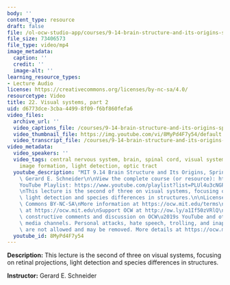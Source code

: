 ```yaml
---
body: ''
content_type: resource
draft: false
file: /ol-ocw-studio-app/courses/9-14-brain-structure-and-its-origins-spring-2014/mit9_14s14_lec22_360p_16_9.mp4
file_size: 73406573
file_type: video/mp4
image_metadata:
  caption: ''
  credit: ''
  image-alt: ''
learning_resource_types:
- Lecture Audio
license: https://creativecommons.org/licenses/by-nc-sa/4.0/
resourcetype: Video
title: 22. Visual systems, part 2
uid: d6773dce-3cba-4499-8f09-f6bf860fefa6
video_files:
  archive_url: ''
  video_captions_file: /courses/9-14-brain-structure-and-its-origins-spring-2014/mit9_14s14_lec22_captions.vtt
  video_thumbnail_file: https://img.youtube.com/vi/8MyPd4F7y54/default.jpg
  video_transcript_file: /courses/9-14-brain-structure-and-its-origins-spring-2014/mit9_14s14_lec22_transcript.pdf
video_metadata:
  video_speakers: ''
  video_tags: central nervous system, brain, spinal cord, visual system, retinal projections,
    image formation, light detection, optic tract
  youtube_description: "MIT 9.14 Brain Structure and Its Origins, Spring 2014\nInstructor:\
    \ Gerard E. Schneider\n\nView the complete course (or resource): https://ocw.mit.edu/9-14S14\n\
    YouTube Playlist: https://www.youtube.com/playlist?list=PLUl4u3cNGP62ABe0O-0qtaHHxyKQi1ZwR\n\
    \nThis lecture is the second of three on visual systems, focusing on retinal projections,\
    \ light detection and species differences in structures.\n\nLicense: Creative\
    \ Commons BY-NC-SA\nMore information at https://ocw.mit.edu/terms\nMore courses\
    \ at https://ocw.mit.edu\nSupport OCW at http://ow.ly/a1If50zVRlQ\n\nWe encourage\
    \ constructive comments and discussion on OCW\u2019s YouTube and other social\
    \ media channels. Personal attacks, hate speech, trolling, and inappropriate comments\
    \ are not allowed and may be removed. More details at https://ocw.mit.edu/comments."
  youtube_id: 8MyPd4F7y54
---
```

**Description:** This lecture is the second of three on visual systems, focusing on retinal projections, light detection and species differences in structures.

**Instructor:** Gerard E. Schneider